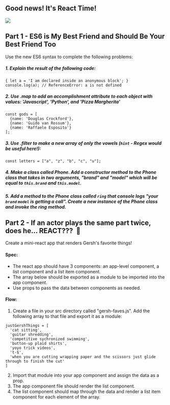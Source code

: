 ## Good news!  It's React Time!

![](https://media.giphy.com/media/xT77XWum9yH7zNkFW0/giphy.gif)


## Part 1 - ES6 is My Best Friend and Should Be Your Best Friend Too

Use the new ES6 syntax to complete the following problems:

##### 1. Explain the result of the following code:

```
{ let a = 'I am declared inside an anonymous block'; }
console.log(a); // ReferenceError: a is not defined
```

##### 2. Use .map to add an accomplishment attribute to each object with values: 'Javascript', 'Python', and 'Pizza Margherita'

```
const gods = [
  {name: 'Douglas Crockford'},
  {name: 'Guido van Rossum'},
  {name: 'Raffaele Esposito'}
];
```

##### 3. Use .filter to make a new array of only the vowels (`hint` - Regex would be useful here!):

```
const letters = ["a", "z", "b", "c", "u"];
```

##### 4. Make a class called Phone. Add a constructor method to the Phone class that takes in two arguments, "brand" and "model" which will be equal to `this.brand` and `this.model`.

##### 5. Add a method to the Phone class called `ring` that console logs "your `brand` `model` is getting a call". Create a new instance of the Phone class and invoke the ring method.






## Part 2 - If an actor plays the same part twice, does he... REACT???  🤣
Create a mini-react app that renders Gersh's favorite things!

#### Spec:
 * The react app should have 3 components: an app-level component, a list component and a list item component.
 * The array below should be exported as a module to be imported into the app component.
 * Use props to pass the data between components as needed.

#### Flow:
1. Create a file in your src directory called "gersh-faves.js".  Add the following array to that file and export it as a module:
  ```
  justGershThings = [
    'cat sitting',
    'guitar shredding',
    'competitive sychronized swimming',
    'button-up plaid shirts',
    'yoyo trick videos',
    't-$',
    'when you are cutting wrapping paper and the scissors just glide through to finish the cut'
  ]
  ```
2. Import that module into your app component and assign the data as a prop.
3. The app component file should render the list component.
4. The list component should map through the data and render a list item component for each element of the array.
  

